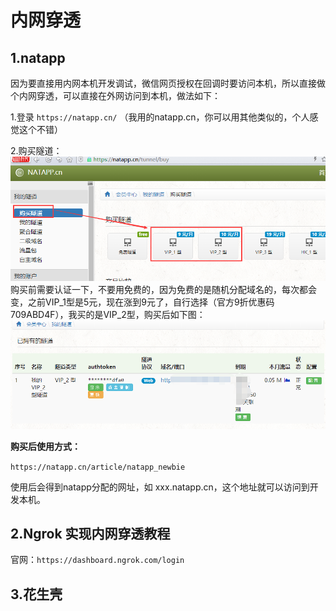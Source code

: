 # 内网穿透

## 1.natapp

因为要直接用内网本机开发调试，微信网页授权在回调时要访问本机，所以直接做个内网穿透，可以直接在外网访问到本机，做法如下：

1.登录 `https://natapp.cn/` （我用的natapp.cn，你可以用其他类似的，个人感觉这个不错）

2.购买隧道：  
![](/static/image/20180320183743444.png)
购买前需要认证一下，不要用免费的，因为免费的是随机分配域名的，每次都会变，之前VIP\_1型是5元，现在涨到9元了，自行选择（官方9折优惠码709ABD4F），我买的是VIP\_2型，购买后如下图：  
![](/static/image/20180320184001958.png)

**购买后使用方式：**

`https://natapp.cn/article/natapp_newbie`

使用后会得到natapp分配的网址，如 xxx.natapp.cn，这个地址就可以访问到开发本机。

## 2.Ngrok 实现内网穿透教程

官网：`https://dashboard.ngrok.com/login`

## 3.花生壳




